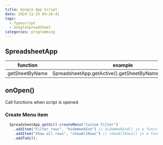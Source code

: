 ```yaml
---
title: Google App Script
date: 2024-11-25 04:26:41
tags:
  - Typescript
  - GoogleSpreadSheet
categories: programming
---
```


## SpreadsheetApp

| function       | example                                                |
| -------------- | ------------------------------------------------------ |
| getSheetByName | SpreadsheetApp.getActive().getSheetByName("sheetName") |

## onOpen()

Call functions when script is opened

### Create Menu item

```Typescript
  SpreadsheetApp.getUi().createMenu("Custom Filter")
    .addItem("Filter rows", "hideWeekEnd") // hideWeekEnd() is a function defined
    .addItem("Show all rows", "showAllRows") // showAllRows() is a function defined
    .addToUi();
```
